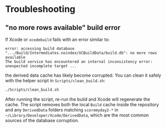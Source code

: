# Troubleshooting

## "no more rows available" build error

If Xcode or `xcodebuild` fails with an error similar to:

```
error: accessing build database ".../Build/Intermediates.noindex/XCBuildData/build.db": no more rows available
The build service has encountered an internal inconsistency error: unexpected incomplete target ...
```

the derived data cache has likely become corrupted. You can clean it safely with the helper script in `Scripts/clean_build.sh`:

```bash
./Scripts/clean_build.sh
```

After running the script, re-run the build and Xcode will regenerate the cache. The
script removes both the local `Build` cache inside the repository and any
`DerivedData` folders matching `scoremyday2-*` in
`~/Library/Developer/Xcode/DerivedData`, which are the most common sources of the
database corruption.

